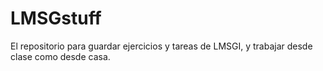 # LMSGstuff
El repositorio para guardar ejercicios y tareas de LMSGI, y trabajar desde clase como desde casa.
